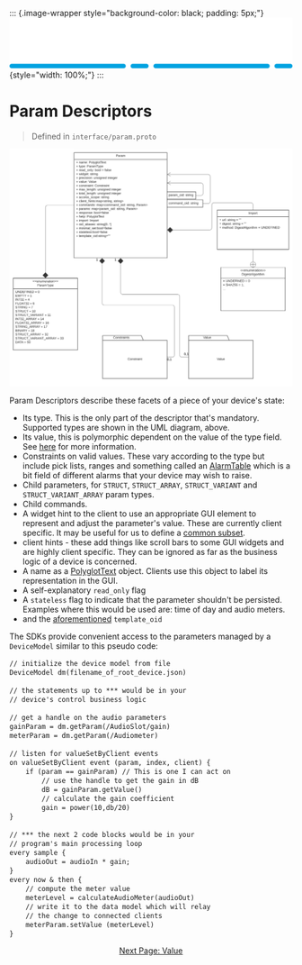 ::: {.image-wrapper style="background-color: black; padding: 5px;"}
![Catena Logo](images/Catena%20Logo_PMS2191%20&%20White.png){style="width: 100%;"}
:::

# Param Descriptors

> Defined in `interface/param.proto`

![alt](images/Catena%20UML%20-%20Param.svg)

Param Descriptors describe these facets of a piece of your device's state:

- Its type. This is the only part of the descriptor that's mandatory. Supported types are shown in the UML diagram, above.
- Its value, this is polymorphic dependent on the value of the type field. See [here](Value.md) for more information.
- Constraints on valid values. These vary according to the type but include pick lists, ranges and something called an [AlarmTable](AlarmTable.md) which is a bit field of different alarms that your device may wish to raise.
- Child parameters, for `STRUCT`, `STRUCT_ARRAY`, `STRUCT_VARIANT` and `STRUCT_VARIANT_ARRAY` param types.
- Child commands.
- A widget hint to the client to use an appropriate GUI element to represent and adjust the parameter's value. These are currently client specific. It may be useful for us to define a [common subset](https://github.com/rossvideo/Catena/issues/92).
- client hints - these add things like scroll bars to some GUI widgets and are highly client specific. They can be ignored as far as the business logic of a device is concerned.
- A name as a [PolyglotText](PolyglotText.md) object. Clients use this object to label its representation in the GUI.
- A self-explanatory `read_only` flag
- A `stateless` flag to indicate that the parameter shouldn't be persisted. Examples where this would be used are: time of day and audio meters.
- and the [aforementioned](Template.md) `template_oid`

The SDKs provide convenient access to the parameters managed by a `DeviceModel` similar to this pseudo code:

```
// initialize the device model from file
DeviceModel dm(filename_of_root_device.json)

// the statements up to *** would be in your 
// device's control business logic

// get a handle on the audio parameters
gainParam = dm.getParam(/AudioSlot/gain)
meterParam = dm.getParam(/Audiometer)

// listen for valueSetByClient events
on valueSetByClient event (param, index, client) {
    if (param == gainParam) // This is one I can act on
        // use the handle to get the gain in dB
        dB = gainParam.getValue()
        // calculate the gain coefficient
        gain = power(10,db/20)
}

// *** the next 2 code blocks would be in your 
// program's main processing loop
every sample {
    audioOut = audioIn * gain;
}
every now & then {
    // compute the meter value
    meterLevel = calculateAudioMeter(audioOut)
    // write it to the data model which will relay
    // the change to connected clients
    meterParam.setValue (meterLevel)
}
```

<div style="text-align: center">

[Next Page: Value](Value.md)

</div>